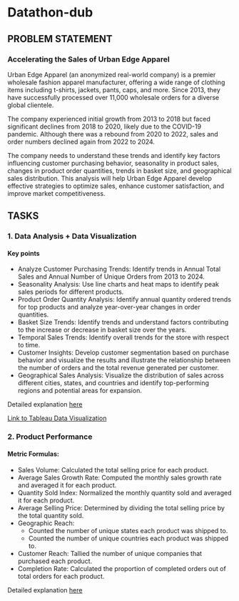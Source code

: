 # Datathon-dub

## PROBLEM STATEMENT
### Accelerating the Sales of Urban Edge Apparel

Urban Edge Apparel (an anonymized real-world company) is a premier wholesale fashion apparel manufacturer, offering a wide range of clothing items including t-shirts, jackets, pants, caps, and more. Since 2013, they have successfully processed over 11,000 wholesale orders for a diverse global clientele.

The company experienced initial growth from 2013 to 2018 but faced significant declines from 2018 to 2020, likely due to the COVID-19 pandemic. Although there was a rebound from 2020 to 2022, sales and order numbers declined again from 2022 to 2024. 

The company needs to understand these trends and identify key factors influencing customer purchasing behavior, seasonality in product sales, changes in product order quantities, trends in basket size, and geographical sales distribution. This analysis will help Urban Edge Apparel develop effective strategies to optimize sales, enhance customer satisfaction, and improve market competitiveness.

## TASKS

### 1. Data Analysis + Data Visualization

#### Key points

- Analyze Customer Purchasing Trends: Identify trends in Annual Total Sales and Annual Number of Unique Orders from 2013 to 2024.
- Seasonality Analysis: Use line charts and heat maps to identify peak sales periods for different products.
- Product Order Quantity Analysis: Identify annual quantity ordered trends for top products and analyze year-over-year changes in order quantities.
- Basket Size Trends: Identify trends and understand factors contributing to the increase or decrease in basket size over the years.
- Temporal Sales Trends: Identify overall trends for the store with respect to time.
- Customer Insights: Develop customer segmentation based on purchase behavior and visualize the results and illustrate the relationship between the number of orders and the total revenue generated per customer.
- Geographical Sales Analysis: Visualize the distribution of sales across different cities, states, and countries and identify top-performing regions and potential areas for expansion.

Detailed explanation [here](https://github.com/1uf3n/Datathon-dub/blob/main/Data%20Analysis.pdf)

[Link to Tableau Data Visualization](https://public.tableau.com/app/profile/mandy.zhang4182/viz/datathon_17160547673090/ChangesinCustomerPurchasingHabitsOvertheYears)


### 2. Product Performance

#### Metric Formulas:

- Sales Volume: Calculated the total selling price for each product.
- Average Sales Growth Rate: Computed the monthly sales growth rate and averaged it for each product.
- Quantity Sold Index: Normalized the monthly quantity sold and averaged it for each product.
- Average Selling Price: Determined by dividing the total selling price by the total quantity sold.
- Geographic Reach:
  - Counted the number of unique states each product was shipped to.
  - Counted the number of unique countries each product was shipped to.
- Customer Reach: Tallied the number of unique companies that purchased each product.
- Completion Rate: Calculated the proportion of completed orders out of total orders for each product.

Detailed explanation [here](https://github.com/1uf3n/Datathon-dub/blob/main/Product%20performance%20analysis.pdf)

